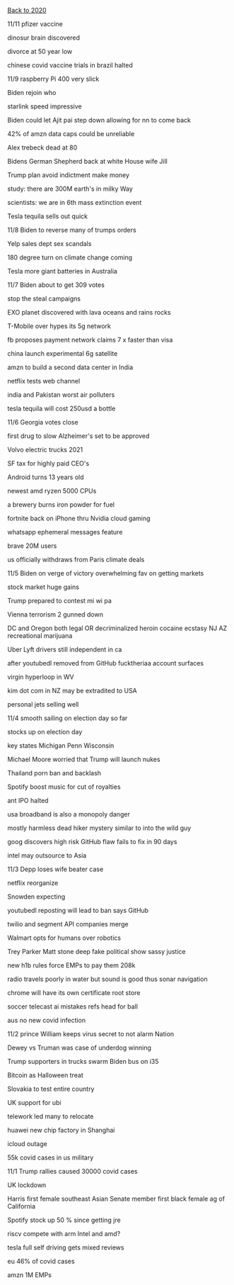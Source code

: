 
[Back to 2020](2020index.md)

11/11
pfizer vaccine 

dinosur brain discovered

divorce at 50 year low 

chinese covid vaccine trials in brazil halted 



11/9
raspberry Pi 400 very slick 

Biden rejoin who 

starlink speed impressive 

Biden could let Ajit pai step down allowing for nn to come back 

42% of amzn data caps could be unreliable 

Alex trebeck dead at 80

Bidens German Shepherd back at white House 
wife Jill 

Trump plan avoid indictment make money 

study: there are 300M earth's in milky Way 

scientists: we are in 6th mass extinction event 

Tesla tequila sells out quick

11/8
Biden to reverse many of trumps orders 

Yelp sales dept sex scandals 

180 degree turn on climate change coming 

Tesla more giant batteries in Australia 

11/7
Biden about to get 309 votes 

stop the steal campaigns 

EXO planet discovered with lava oceans and rains rocks 

T-Mobile over hypes its 5g network 

fb proposes payment network claims 7 x faster than visa 

china launch experimental 6g satellite 

amzn to build a second data center in India 

netflix tests web channel 

india and Pakistan worst air polluters 

tesla tequila will cost 250usd a bottle 

11/6
Georgia votes close 

first drug to slow Alzheimer's set to be approved 

Volvo electric trucks 2021 

SF tax for highly paid CEO's 

Android turns 13 years old 

newest amd ryzen 5000 CPUs 

a brewery burns iron powder for fuel 

fortnite back on iPhone thru Nvidia cloud gaming 

whatsapp ephemeral messages feature 

brave 20M users 

us officially withdraws from Paris climate deals 

11/5
Biden on verge of victory 
overwhelming fav on getting markets 

stock market huge gains 

Trump prepared to contest mi wi pa 

Vienna terrorism 
2 gunned down 

DC and Oregon both legal 
OR decriminalized heroin cocaine ecstasy
NJ AZ recreational marijuana

Uber Lyft drivers still independent in ca

after youtubedl removed from GitHub 
fucktheriaa account surfaces 

virgin hyperloop in WV

kim dot com in NZ may be extradited to USA 

personal jets selling well 

11/4
smooth sailing on election day so far 

stocks up on election day 

key states Michigan Penn Wisconsin

Michael Moore worried that Trump will launch nukes 

Thailand porn ban and backlash 

Spotify boost music for cut of royalties 

ant IPO halted 

usa broadband is also a monopoly danger 

mostly harmless dead hiker mystery 
similar to into the wild guy 

goog discovers high risk GitHub flaw 
fails to fix in 90 days 

intel may outsource to Asia 

11/3
Depp loses wife beater case 

netflix reorganize 

Snowden expecting 

youtubedl reposting will lead to ban says GitHub 

twilio and segment API companies merge 

Walmart opts for humans over robotics 

Trey Parker Matt stone deep fake political show sassy justice 

new h1b rules force EMPs to pay them 208k 

radio travels poorly in water but sound is good 
thus sonar navigation 

chrome will have its own certificate root store 

soccer telecast ai mistakes refs head for ball 

aus no new covid infection

11/2
prince William keeps virus secret to not alarm Nation 

Dewey vs Truman was case of underdog winning 

Trump supporters in trucks swarm Biden bus on i35 

Bitcoin as Halloween treat 

Slovakia to test entire country 

UK support for ubi 

telework led many to relocate 

huawei new chip factory in Shanghai 

icloud outage 

55k covid cases in us military

11/1
Trump rallies caused 30000 covid cases 

UK lockdown 

Harris first female southeast Asian Senate member 
first black female ag of California

Spotify stock up 50 % since getting jre 

riscv compete with arm Intel and amd? 

tesla full self driving gets mixed reviews 

eu 46% of covid cases

amzn 1M EMPs 
